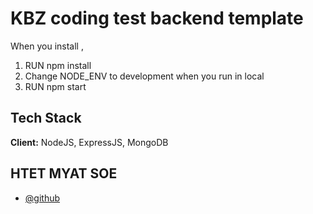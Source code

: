 
# KBZ coding test backend template

When you install ,

1. RUN npm install
2. Change NODE_ENV to development when you run in local
3. RUN npm start




## Tech Stack

**Client:** NodeJS, ExpressJS, MongoDB



## HTET MYAT SOE

- [@github](https://www.github.com/hms-19)


